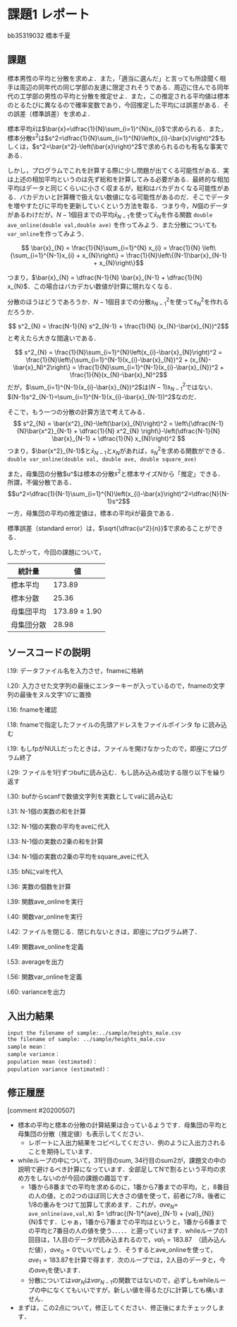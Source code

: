 # 課題1 レポート

bb35319032 橋本千夏

## 課題

標本男性の平均と分散を求めよ．また，「適当に選んだ」と言っても所詮聞く相手は周辺の同年代の同じ学部の友達に限定されそうである．周辺に住んでる同年代の工学部の男性の平均と分散を推定せよ．また，この推定される平均値は標本のとるたびに異なるので確率変数であり，今回推定した平均には誤差がある．その誤差（標準誤差）を求めよ．
   
標本平均$\bar{x}$は$\bar{x}=\dfrac{1}{N}\sum_{i=1}^{N}x_{i}$で求められる．また，標本分散$s^2$は$s^2=\dfrac{1}{N}\sum_{i=1}^{N}\left(x_{i}-\bar{x}\right)^2$もしくは，$s^2=\bar{x^2}-\left(\bar{x}\right)^2$で求められるのも有名な事実である．

しかし，プログラムでこれを計算する際に少し問題が出てくる可能性がある．実は上述の相加平均というのは先ず総和を計算してみる必要がある．最終的な相加平均はデータと同じくらいに小さく収まるが，総和はバカデカくなる可能性がある．バカデカいと計算機で扱えない数値になる可能性があるのだ．そこでデータを増やすたびに平均を更新していくという方法を取る．つまり今，$N$個のデータがあるわけだが，$N-1$個目までの平均$\bar{x}_{N-1}$を使って$\bar{x}_{N}$を作る関数 `double ave_online(double val,double ave)` を作ってみよう．また分散についても `var_online`を作ってみよう．
   
$$ \bar{x}_{N} = \frac{1}{N}\sum_{i=1}^{N} x_{i} = \frac{1}{N} \left\{\sum_{i=1}^{N-1}x_{i} + x_{N}\right\} = \frac{1}{N}\left\{(N-1)\bar{x}_{N-1} + x_{N}\right\}$$
   
つまり，$\bar{x}_{N} = \dfrac{N-1}{N} \bar{x}_{N-1} + \dfrac{1}{N} x_{N}$．この場合はバカデカい数値が計算に現れなくなる．
   
分散のほうはどうであろうか．$N-1$個目までの分散$s^2_{N-1}$を使って$s^2_{N}$を作れるだろうか．
   
$$ s^2_{N} = \frac{N-1}{N} s^2_{N-1} + \frac{1}{N} (x_{N}-\bar{x}_{N})^2$$
と考えたら大きな間違いである．
   
$$ s^2_{N} = \frac{1}{N}\sum_{i=1}^{N}\left(x_{i}-\bar{x}_{N}\right)^2 = \frac{1}{N}\left\{\sum_{i=1}^{N-1}(x_{i}-\bar{x}_{N})^2 + (x_{N}-\bar{x}_N)^2\right\} = \frac{1}{N}\sum_{i=1}^{N-1}(x_{i}-\bar{x}_{N})^2 + \frac{1}{N}(x_{N}-\bar{x}_N)^2$$
だが，$\sum_{i=1}^{N-1}(x_{i}-\bar{x}_{N})^2$は$(N-1)s^2_{N-1}$ではない．$(N-1)s^2_{N-1}=\sum_{i=1}^{N-1}(x_{i}-\bar{x}_{N-1})^2$なのだ．

そこで，もう一つの分散の計算方法で考えてみる．
$$ s^2_{N} = \bar{x^2}_{N}-\left(\bar{x}_{N}\right)^2 = \left\{\dfrac{N-1}{N}\bar{x^2}_{N-1} + \dfrac{1}{N} x^2_{N} \right\}-\left(\dfrac{N-1}{N} \bar{x}_{N-1} + \dfrac{1}{N} x_{N}\right)^2 $$
つまり，$\bar{x^2}_{N-1}$と$\bar{x}_{N-1}$と$x_{N}$があれば，$s^2_{N}$を求める関数ができる．`double var_online(double val, double ave, double square_ave)`

また，母集団の分散$u^$は標本の分散$s^2$と標本サイズ$N$から「推定」できる．所謂，不偏分散である．
$$u^2=\dfrac{1}{N-1}\sum_{i=1}^{N}\left(x_{i}-\bar{x}\right)^2=\dfrac{N}{N-1}s^2$$
一方，母集団の平均の推定値は，標本の平均$\bar{x}$が最良である．

標準誤差（standard error）は，$\sqrt{\dfrac{u^2}{n}}$で求めることができる．

したがって，今回の課題について，

|統計量|値|
|---|---|
|標本平均|$173.89$|
|標本分散|$25.36$|
|母集団平均|$173.89\pm 1.90$|
|母集団分散|$28.98$|

## ソースコードの説明

l.19: データファイル名を入力させ，fnameに格納

l.20: 入力させた文字列の最後にエンターキーが入っているので，fnameの文字列の最後をヌル文字'\0'に置換

l.16: fnameを確認

l.18: fnameで指定したファイルの先頭アドレスをファイルポインタ fp に読み込む

l.19: もしfpがNULLだったときは，ファイルを開けなかったので，即座にプログラム終了

l.29: ファイルを1行ずつbufに読み込む．もし読み込み成功する限り以下を繰り返す

l.30: bufからscanfで数値文字列を実数としてvalに読み込む

l.31: N-1個の実数の和を計算

l.32: N-1個の実数の平均をaveに代入

l.33: N-1個の実数の2乗の和を計算

l.34: N-1個の実数の2乗の平均をsquare_aveに代入

l.35: bNにvalを代入

l.36: 実数の個数を計算

l.39: 関数ave_onlineを実行

l.40: 関数var_onlineを実行

l.42: ファイルを閉じる．閉じれないときは，即座にプログラム終了．

l.49: 関数ave_onlineを定義

l.53: averageを出力

l.56: 関数var_onlineを定義

l.60: varianceを出力

## 入出力結果

```
input the filename of sample:../sample/heights_male.csv
the filename of sample: ../sample/heights_male.csv
sample mean：
sample variance：
population mean (estimated)：
population variance (estimated)：
```

## 修正履歴

[comment #20200507]
- 標本の平均と標本の分散の計算結果は合っているようです．母集団の平均と母集団の分散（推定値）も表示してください．
  - レポートに入出力結果をコピペしてください．例のように入出力されることを期待しています．
- whileループの中について，31行目のsum, 34行目のsum2が，課題文の中の説明で避けるべき計算になっています．全部足してNで割るという平均の求め方をしないのが今回の課題の趣旨です．
  - 1番から8番までの平均を求めるのに，1番から7番までの平均，と，8番目の人の値，との2つのほぼ同じ大きさの値を使って，前者に7/8，後者に1/8の重みをつけて加算して求めます．これが，${ave}_{N} =$ `ave_online(ave,val,N)` $= \dfrac{(N-1)*{ave}_{N-1} + {val}_{N}}{N}$です．じゃぁ，1番から7番までの平均はというと，1番から6番までの平均と7番目の人の値を使う．．．．．と遡っていけます．whileループの1回目は，1人目のデータが読み込まれるので，${val}_{1}=183.87$　（読み込んだ値），${ave}_{0}=0$でいいでしょう．そうするとave_onlineを使って，${ave}_{1}=183.87$を計算で得ます．次のループでは，2人目のデータと，今の${ave}_{1}$を使います．
  - 分散については${var}_{N}$は${var}_{N-1}$の関数ではないので，必ずしもwhileループの中になくてもいいですが，新しい値を得るたびに計算しても構いません．
- まずは，この2点について，修正してください．修正後にまたチェックします．